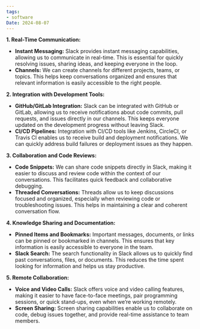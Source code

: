 ```yaml
---
tags:
- software
Date: 2024-08-07
---
```


**1. Real-Time Communication:**

* **Instant Messaging:** Slack provides instant messaging capabilities, allowing us to communicate in real-time. This is essential for quickly resolving issues, sharing ideas, and keeping everyone in the loop.
* **Channels:** We can create channels for different projects, teams, or topics. This helps keep conversations organized and ensures that relevant information is easily accessible to the right people.

**2. Integration with Development Tools:**

* **GitHub/GitLab Integration:** Slack can be integrated with GitHub or GitLab, allowing us to receive notifications about code commits, pull requests, and issues directly in our channels. This keeps everyone updated on the development progress without leaving Slack.
* **CI/CD Pipelines:** Integration with CI/CD tools like Jenkins, CircleCI, or Travis CI enables us to receive build and deployment notifications. We can quickly address build failures or deployment issues as they happen.

**3. Collaboration and Code Reviews:**

* **Code Snippets:** We can share code snippets directly in Slack, making it easier to discuss and review code within the context of our conversations. This facilitates quick feedback and collaborative debugging.
* **Threaded Conversations:** Threads allow us to keep discussions focused and organized, especially when reviewing code or troubleshooting issues. This helps in maintaining a clear and coherent conversation flow.

**4. Knowledge Sharing and Documentation:**

* **Pinned Items and Bookmarks:** Important messages, documents, or links can be pinned or bookmarked in channels. This ensures that key information is easily accessible to everyone in the team.
* **Slack Search:** The search functionality in Slack allows us to quickly find past conversations, files, or documents. This reduces the time spent looking for information and helps us stay productive.

**5. Remote Collaboration:**

* **Voice and Video Calls:** Slack offers voice and video calling features, making it easier to have face-to-face meetings, pair programming sessions, or quick stand-ups, even when we’re working remotely.
* **Screen Sharing:** Screen sharing capabilities enable us to collaborate on code, debug issues together, and provide real-time assistance to team members.
